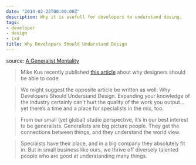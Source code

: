 ```yaml
---
date: "2014-02-22T00:00:00Z"
description: Why it is usefull for developers to understand desing.
tags:
- developer
- design
- ixd
title: Why Developers Should Understand Design
---
```


source: [A Generalist Mentality](http://gluue.com/2010/02/a-generalist-mentality/)

> Mike Kus recently published [this article](http://carsonified.com/blog/uncategorized/5-good-reasons-why-designers-should-code/) about why designers should be able to code.

> We might suggest the opposite article be written as well: Why Developers Should Understand Design. Expanding your knowledge of the industry certainly can’t hurt the quality of the work you output… yet there’s a time and a place for specialists in the mix, too.

> From our small (yet global) studio perspective, it’s in our best interest to be generalists. Generalists are big picture people. They get the connections between things, and they understand the world view.

> Specialsts have their place, and in a big company they absolutely fit in. But in small business like ours, we thrive off diversely talented people who are good at understanding many things.
